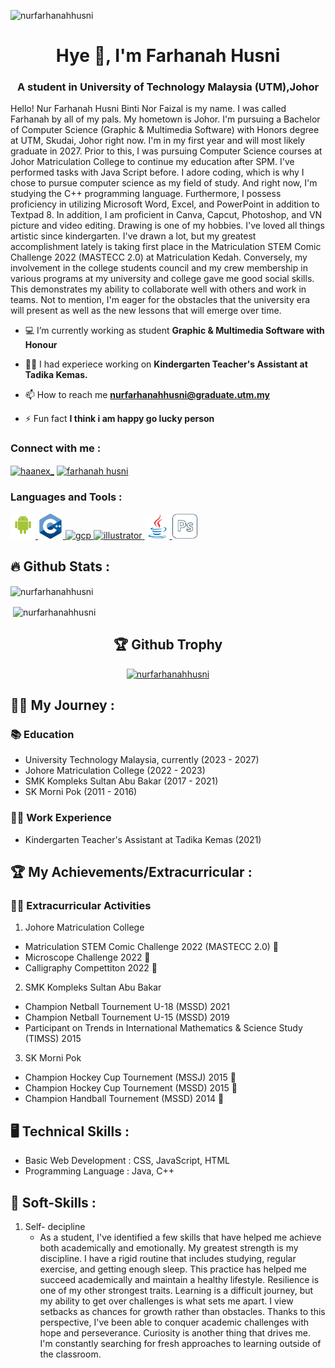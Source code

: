 <p align="left"> <img src="https://komarev.com/ghpvc/?username=nurfarhanahhusni&label=Profile%20views&color=0e75b6&style=flat" alt="nurfarhanahhusni" /> </p>

<h1 align="center">Hye 👋, I'm Farhanah Husni</h1>

<h3 align="center">A student in University of Technology Malaysia (UTM),Johor</h3>

Hello! Nur Farhanah Husni Binti Nor Faizal is my name. I was called Farhanah by all of my pals. My hometown is Johor. I'm pursuing a Bachelor of Computer Science (Graphic & Multimedia Software) with Honors degree at UTM, Skudai, Johor right now. I'm in my first year and will most likely graduate in 2027. Prior to this, I was pursuing Computer Science courses at Johor Matriculation College to continue my education after SPM. I've performed tasks with Java Script before. I adore coding, which is why I chose to pursue computer science as my field of study. And right now, I'm studying the C++ programming language. Furthermore, I possess proficiency in utilizing Microsoft Word, Excel, and PowerPoint in addition to Textpad 8. In addition, I am proficient in Canva, Capcut, Photoshop, and VN picture and video editing. Drawing is one of my hobbies. I've loved all things artistic since kindergarten. I've drawn a lot, but my greatest accomplishment lately is taking first place in the Matriculation STEM Comic Challenge 2022 (MASTECC 2.0) at Matriculation Kedah. Conversely, my involvement in the college students council and my crew membership in various programs at my university and college gave me good social skills. This demonstrates my ability to collaborate well with others and work in teams. Not to mention, I'm eager for the obstacles that the university era will present as well as the new lessons that will emerge over time.
      
- 💻 I’m currently working as student **Graphic & Multimedia Software with Honour**

- 👩‍🏫 I had experiece working on **Kindergarten Teacher's Assistant at Tadika Kemas.**

- 📫 How to reach me **nurfarhanahhusni@graduate.utm.my**

- ⚡ Fun fact **I think i am happy go lucky person**

<h3 align="left">Connect with me :</h3>
<p align="left">
<a href="https://instagram.com/haanex_" target="blank"><img align="center" src="https://raw.githubusercontent.com/rahuldkjain/github-profile-readme-generator/master/src/images/icons/Social/instagram.svg" alt="haanex_" height="30" width="40" /></a>
<a href="https://www.youtube.com/c/farhanah husni" target="blank"><img align="center" src="https://raw.githubusercontent.com/rahuldkjain/github-profile-readme-generator/master/src/images/icons/Social/youtube.svg" alt="farhanah husni" height="30" width="40" /></a>
</p>

<h3 align="left">Languages and Tools :</h3>
<p align="left"> <a href="https://developer.android.com" target="_blank" rel="noreferrer"> <img src="https://raw.githubusercontent.com/devicons/devicon/master/icons/android/android-original-wordmark.svg" alt="android" width="40" height="40"/> </a> <a href="https://www.w3schools.com/cpp/" target="_blank" rel="noreferrer"> <img src="https://raw.githubusercontent.com/devicons/devicon/master/icons/cplusplus/cplusplus-original.svg" alt="cplusplus" width="40" height="40"/> </a> <a href="https://cloud.google.com" target="_blank" rel="noreferrer"> <img src="https://www.vectorlogo.zone/logos/google_cloud/google_cloud-icon.svg" alt="gcp" width="40" height="40"/> </a> <a href="https://www.adobe.com/in/products/illustrator.html" target="_blank" rel="noreferrer"> <img src="https://www.vectorlogo.zone/logos/adobe_illustrator/adobe_illustrator-icon.svg" alt="illustrator" width="40" height="40"/> </a> <a href="https://www.java.com" target="_blank" rel="noreferrer"> <img src="https://raw.githubusercontent.com/devicons/devicon/master/icons/java/java-original.svg" alt="java" width="40" height="40"/> </a> <a href="https://www.photoshop.com/en" target="_blank" rel="noreferrer"> <img src="https://raw.githubusercontent.com/devicons/devicon/master/icons/photoshop/photoshop-line.svg" alt="photoshop" width="40" height="40"/> </a> </p>

<h2 align="left"> 🔥 Github Stats :</h2>
<p><img align="center" src="https://github-readme-stats.vercel.app/api/top-langs?username=nurfarhanahhusni&show_icons=true&locale=en&layout=compact" alt="nurfarhanahhusni" /></p>

<p>&nbsp;<img align="center" src="https://github-readme-stats.vercel.app/api?username=nurfarhanahhusni&show_icons=true&locale=en" alt="nurfarhanahhusni" /></p>


<h2 align="center"> 🏆 Github Trophy </h2>
<p align="center"> <a href="https://github.com/ryo-ma/github-profile-trophy"><img src="https://github-profile-trophy.vercel.app/?username=nurfarhanahhusni" alt="nurfarhanahhusni" /></a> </p>


<h2 align="left">🧑‍🎓 My Journey :</h2>

<h3 align="left"> 📚 Education</h3>

- University Technology Malaysia, currently (2023 - 2027)
- Johore Matriculation College (2022 - 2023)
- SMK Kompleks Sultan Abu Bakar (2017 - 2021)
- SK Morni Pok (2011 - 2016)
  
<h3 align="left">👩‍🏭 Work Experience </h3>

- Kindergarten Teacher's Assistant at Tadika Kemas (2021)


<h2 align="left">🏆 My Achievements/Extracurricular :</h2>

<h3 align="left"> 🏃‍♀️ Extracurricular Activities </h3>

1. Johore Matriculation College   
- Matriculation STEM Comic Challenge 2022 (MASTECC 2.0) 🥇
- Microscope Challenge 2022 🥈
- Calligraphy Compettiton 2022 🥈

2. SMK Kompleks Sultan Abu Bakar
- Champion Netball Tournement U-18 (MSSD) 2021
- Champion Netball Tournement U-15  (MSSD) 2019
- Participant on Trends in International Mathematics & Science Study (TIMSS) 2015

3. SK Morni Pok
- Champion Hockey Cup Tournement (MSSJ) 2015 🥈
- Champion Hockey Cup Tournement (MSSD) 2015 🥈
- Champion Handball Tournement (MSSD) 2014 🥉

 <h2 align="left"> 🖥️ Technical Skills :</h2>
 
 - Basic Web Development : CSS, JavaScript, HTML
 - Programming Language  : Java, C++
 
<h2 align="left">💪 Soft-Skills :</h2>

1. Self- decipline
   - As a student, I've identified a few skills that have helped me achieve both academically and emotionally. My greatest strength is my discipline. I have a rigid routine that includes studying, regular exercise, and getting enough sleep. This practice has helped me succeed academically and maintain a healthy lifestyle. Resilience is one of my other strongest traits. Learning is a difficult journey, but my ability to get over challenges is what sets me apart. I view setbacks as chances for growth rather  than obstacles. Thanks to this perspective, I've been able to conquer academic challenges with hope and perseverance. Curiosity is another thing that drives me. I'm     constantly searching for fresh approaches to learning outside of the classroom.
  
 
